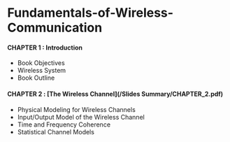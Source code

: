# Fundamentals-of-Wireless-Communication


#### CHAPTER 1 : Introduction

* Book Objectives
* Wireless System
* Book Outline
  
#### CHAPTER 2 : [The Wireless Channel](/Slides Summary/CHAPTER_2.pdf)

* Physical Modeling for Wireless Channels
* Input/Output Model of the Wireless Channel
* Time and Frequency Coherence
* Statistical Channel Models
